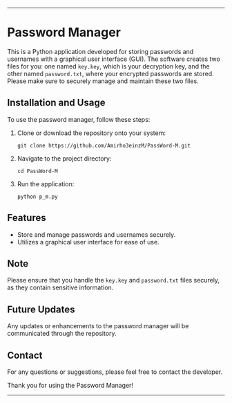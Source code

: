 

---

# Password Manager

This is a Python application developed for storing passwords and usernames with a graphical user interface (GUI). The software creates two files for you: one named `key.key`, which is your decryption key, and the other named `password.txt`, where your encrypted passwords are stored. Please make sure to securely manage and maintain these two files.

## Installation and Usage

To use the password manager, follow these steps:

1. Clone or download the repository onto your system:
    ```
    git clone https://github.com/Amirho3einzM/PassWord-M.git
    ```

2. Navigate to the project directory:
    ```
    cd PassWord-M
    ```

3. Run the application:
    ```
    python p_m.py
    ```

## Features

- Store and manage passwords and usernames securely.
- Utilizes a graphical user interface for ease of use.

## Note

Please ensure that you handle the `key.key` and `password.txt` files securely, as they contain sensitive information.

## Future Updates

Any updates or enhancements to the password manager will be communicated through the repository.

## Contact

For any questions or suggestions, please feel free to contact the developer.

Thank you for using the Password Manager!

---
